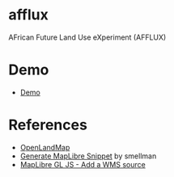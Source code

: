 # afflux
AFrican Future Land Use eXperiment (AFFLUX)

# Demo
- [Demo](https://hfu.github.io/afflux)

# References
- [OpenLandMap](https://openlandmap.org/?center=-17.256345255449126,14.785833840089111&zoom=11.727226318811702&opacity=72&base=OpenStreetMap&layer=lc_glc.fcs30d&time=2022)
- [Generate MapLibre Snippet](https://smellman.github.io/generate-maplibre-snippet/#12/36.10461/140.08456/0/30) by smellman
- [MapLibre GL JS - Add a WMS source](https://maplibre.org/maplibre-gl-js/docs/examples/wms/)
